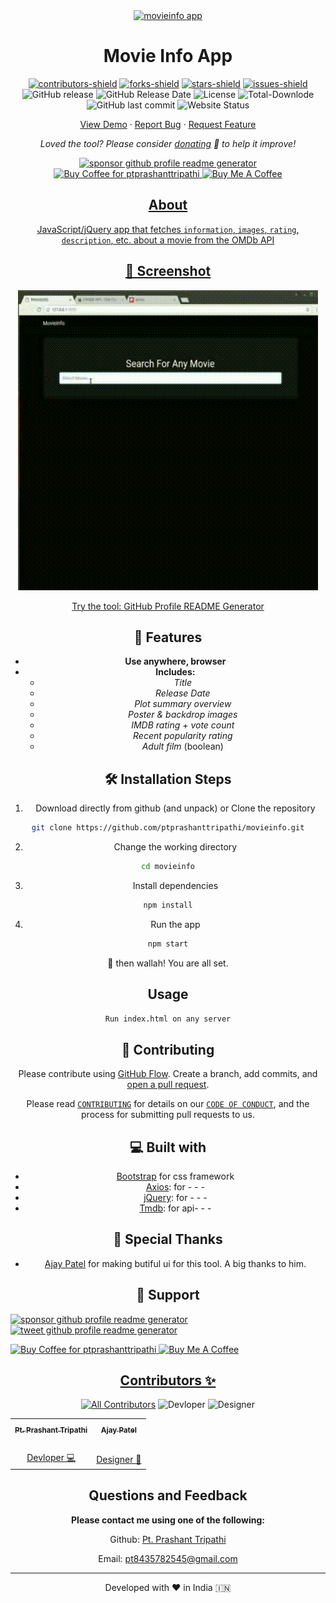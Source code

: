 <center>
	<a href="https://ptprashanttripathi.github.io/movieinfo">
		<img alt="movieinfo app" src="https://i.imgur.com/IVOhZJi.jpg" width="150vw" />
	</a>
	<h1>Movie Info App</h1>

[![contributors-shield](https://img.shields.io/github/contributors/ptprashanttripathi/movieinfo.svg?style=flat-square)](https://github.com/ptprashanttripathi/movieinfo/graphs/contributors)
[![forks-shield](https://img.shields.io/github/forks/ptprashanttripathi/movieinfo.svg?style=flat-square)](https://github.com/ptprashanttripathi/movieinfo/network/members)
[![stars-shield](https://img.shields.io/github/stars/ptprashanttripathi/movieinfo.svg?style=flat-square)](https://github.com/ptprashanttripathi/movieinfo/stargazers)
[![issues-shield](https://img.shields.io/github/issues/ptprashanttripathi/movieinfo.svg?style=flat-square)](https://github.com/ptprashanttripathi/movieinfo/issues)
![GitHub release](https://img.shields.io/github/release/PtPrashantTripathi/movieinfo.svg?style=flat-square)
![GitHub Release Date](https://img.shields.io/github/release-date/PtPrashantTripathi/movieinfo.svg?style=flat-square)
![License](https://img.shields.io/github/license/PtPrashantTripathi/movieinfo.svg?style=flat-square)
![Total-Downlode](https://img.shields.io/github/downloads/PtPrashantTripathi/movieinfo/total.svg?style=flat-square)
![GitHub last commit](https://img.shields.io/github/last-commit/PtPrashantTripathi/movieinfo.svg?style=flat-square)
![Website Status](https://img.shields.io/website/http/ptprashanttripathi.github.io.svg?down_message=Down&up_message=Online&style=flat-square)

[View Demo](https://ptprashanttripathi.github.io/gh-profile-readme-generator)
·
[Report Bug](https://github.com/ptprashanttripathi/movieinfo/issues/new/choose)
·
[Request Feature](https://github.com/ptprashanttripathi/movieinfo/issues/new/choose)

*Loved the tool? Please consider [donating](https://paypal.me/ptprashanttripathi/10)  💸 to help it improve!*

<p align="center">
<a href="https://paypal.me/PtPrashantTripathi"><img src="https://img.shields.io/badge/support-PayPal-blue?logo=PayPal&style=flat-square&label=Donate" alt="sponsor github profile readme generator"/>
</a>
<a href='https://ko-fi.com/ptprashanttripathi' target='_blank'><img height='23' width="100" src='https://cdn.ko-fi.com/cdn/kofi3.png?v=2' alt='Buy Coffee for ptprashanttripathi' />
</a>
<a href="https://www.buymeacoffee.com/ptprashant09" target="_blank"><img src="https://cdn.buymeacoffee.com/buttons/default-orange.png" alt="Buy Me A Coffee" height="23" width="100" style="border-radius:1px" />
</p>

## About

JavaScript/jQuery app that fetches `information`, `images`, `rating`, `description`, etc. about a movie from the OMDb API


## 🚀 Screenshot 

![screenshot](https://raw.githubusercontent.com/PtPrashantTripathi/movieinfo/master/assets/screenshot.gif)

Try the tool: [GitHub Profile README Generator](https://ptprashanttripathi.github.io/gh-profile-readme-generator)

## 🧐 Features

- **Use anywhere, browser** 
- **Includes:**
   - *Title*
   - *Release Date*
   - *Plot summary overview*
   - *Poster & backdrop images*
   - *IMDB rating* + *vote count*
   - *Recent popularity rating*
   - *Adult film* (boolean)

## 🛠️ Installation Steps

1. Download directly from github (and unpack) or Clone the repository

```bash
git clone https://github.com/ptprashanttripathi/movieinfo.git
```

2. Change the working directory

```bash
cd movieinfo
```

3. Install dependencies

```bash
npm install
```

4. Run the app

```bash
npm start
```

🌟 then wallah! You are all set.


## Usage

```bash
Run index.html on any server
```

## 🍰 Contributing

Please contribute using [GitHub Flow](https://guides.github.com/introduction/flow). Create a branch, add commits, and [open a pull request](https://github.com/ptprashanttripathi/movieinfo/compare).

Please read [`CONTRIBUTING`](CONTRIBUTING.md) for details on our [`CODE OF CONDUCT`](CODE_OF_CONDUCT.md), and the process for submitting pull requests to us.

## 💻 Built with
- [Bootstrap](https://www.getbootstrap.com/) for css framework
- [Axios](https://tailwindcss.com/): for - - -
- [jQuery](https://greensock.com/gsap/): for - - -
- [Tmdb](https://greensock.com/gsap/): for api- - -

## 🙇 Special Thanks

- [Ajay Patel](https://github.com/Ajaypatel-512) for making butiful ui for this tool. A big thanks to him.

## 🙏 Support

<p align="left">
<a href="https://www.paypal.me/ptprashanttripathi"><img src="https://ionicabizau.github.io/badges/paypal.svg" alt="sponsor github profile readme generator"/>
</a>
<a href="https://twitter.com/intent/tweet?text=Wow:&url=https%3A%2F%2Fptprashanttripathi.github.io%2Fmovieinfo">
<img src="https://img.shields.io/twitter/url?style=social&url=https%3A%2F%2Fptprashanttripathi.github.io%2Fmovieinfo" alt="tweet github profile readme generator"/>
</a>
</p>

<p align="left">
  <a href='https://ko-fi.com/ptprashanttripathi' target='_blank'><img height='23' width="100" src='https://cdn.ko-fi.com/cdn/kofi3.png?v=2' alt='Buy Coffee for ptprashanttripathi' />
  </a>
  <a href="https://www.buymeacoffee.com/ptprashant09" target="_blank"><img src="https://cdn.buymeacoffee.com/buttons/default-orange.png" alt="Buy Me A Coffee" height="23" width="100" style="border-radius:2px" />
</p>

## Contributors ✨
[![All Contributors](https://img.shields.io/badge/all_contributors-2-orange.svg?style=flat-square)](#contributors-)
![Devloper](https://img.shields.io/badge/Devloper-Pt.%20Prashant%20Tripathi-Success.svg?style=flat-square)
![Designer](https://img.shields.io/badge/Designer-Ajay%20Patel-Success.svg?style=flat-square)

<table>
  <tr>
		<th align="center">
				<a href="https://github.com/ptprashanttripathi">
					<sub><b>Pt. Prashant Tripathi</b></sub>
				</a>
		</th>
		<th align="center">
				<a href="https://github.com/Ajaypatel-512">
					<sub><b>Ajay Patel</b></sub>
				</a>
		</th>
  </tr>
  <tr>
		<td align="center">
			<a href="https://github.com/ptprashanttripathi">
				<img src="https://avatars2.githubusercontent.com/u/26687933?s=200&v=4" width="100px;" alt=""/>
			</a>
		</td>
		<td align="center">
			<a href="https://github.com/Ajaypatel-512">
				<img src="https://avatars0.githubusercontent.com/u/67096679?s=200&v=4" width="100px" alt=""/>
			</a>
		</td>
	</tr>
	<tr>
		<td align="center">
			<a href="https://github.com/ptprashanttripathi/movieinfocommits?author=ptprashanttripathi" title="Code">Devloper 💻</a>
		</td>
        <td align="center">
			<a href="https://github.com/ptprashanttripathi/movieinfocommits?author=Ajaypatel-512" title="Code">Designer 🎨</a>
		</td>
	</tr>
</table>  

## Questions and Feedback

**Please contact me using one of the following:**

Github: [Pt. Prashant Tripathi](https://gist.github.com/ptprashanttripathi/movieinfo)
 
Email: [pt8435782545@gmail.com](mailto:pt8435782545@gmail.com)
  
<hr>
<p align="center">
Developed with ❤️ in India 🇮🇳 
</p>
